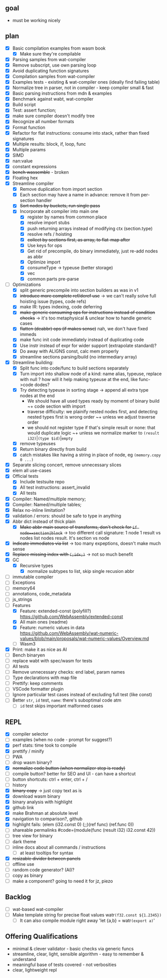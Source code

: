 
## goal

* must be working nicely

## plan

* [x] Basic compilation examples from wasm book
  * [x] Make sure they're compilable
* [x] Parsing samples from wat-compiler
* [x] Remove subscript, use own parsing loop
* [x] Avoid duplicating function signatures
* [x] Compilation samples from wat-compiler
* [x] Examples tests - existing & wat-compiler ones (ideally find failing table)
* [x] Normalize tree in parser, not in compiler - keep compiler small & fast
* [x] Basic parsing instructions from mdn & examples
* [x] Benchmark against wabt, wat-compiler
* [x] Build script
* [x] Test: assert function;
* [x] make sure compiler doesn't modify tree
* [x] Recognize all number formats
* [x] Format function
* [x] Refactor for flat instructions: consume into stack, rather than fixed signatures
* [x] Multiple results: block, if, loop, func
* [x] Multiple params
* [x] SIMD
* [x] nan:value
* [x] constant expressions
* [x] ~~bench wassemble~~ - broken
* [x] Floating hex
* [x] Streamline compiler
  * [x] Remove duplication from import section
  * [x] Each section may have a name in advance: remove it from per-section handler
  * [x] ~~Sort nodes by buckets, run single pass~~
  * [x] Incorporate alt compiler into main one
    * [x] register by names from common place
    * [x] resolve import stubs
    * [x] push returning arrays instead of modifying ctx (section.type)
    * [x] resolve refs / hoisting
    * [x] ~~collect by sections first, as array, to flat-map after~~
    * [x] Use keys for ops
    * [x] Get rid of precompile, do binary immediately, just re-add nodes as abbr
    * [x] Optimize import
    * [x] consumeType -> typeuse (better storage)
    * [x] vec
    * [x] common parts pre-parse
* [ ] Optimizations
  * [x] split generic precompile into section builders as was in v1
  * [x] ~~introduce more complete ref/deref use~~ -> we can't really solve full hoisting issue (types, code refs)
  * [x] make IR: types indexing, code deferring
  * [x] ~~make generic consuming ops for instructions instead of condition checks~~ -> it's too metaphysical & unclear how to handle generic cases
  * [x] ~~flatten (deabbr) ops (if makes sense)~~ nah, we don't have fixed immeds
  * [x] make func init code immediately instead of duplicating code
  * [x] Use instr instead of expr for wider support (extrapolate standard)?
  * [x] Do away with ALIGNS const, calc mem properly
  * [x] streamline sections parsing/build (no intermediary array)
* [x] Streamline building:
  * [x] Split func into code/func to build sections separately
  * [x] Turn import into shallow node of a kind: name alias, typeuse, replace with null
    ? how will it help making typeuse at the end, like func->code dodes?
  * [x] Try detecting typeuse in sorting stage -> append all extra type nodes at the end
    - We should have all used types ready by momemt of binary build
      ~+ code section with import
    - traverse difficulty: we plainify nested nodes first, and detecting nested types first is wrong order
      ~+ unless we adjust traverse order
    - we should not register type if that's simple result or none: that would duplicate logic
      ~+ unless we normalize marker to `(result i32)`|`(type $id)`|`empty`
  * [x] remove typeuses
  * [x] Return binary directly from build
  * [x] catch mistakes like having a string in place of node, eg `(memory.copy 0 ...)`
* [x] Separate slicing concert, remove unnecessary slices
* [x] elem all use-cases
* [x] Official tests
  * [x] Include testsuite repo
  * [x] All test instructions: assert_invalid
  * [x] All tests
* [x] Compiler: Named/multiple memory;
* [x] Compiler: Named/multiple tables;
* [x] Relax no-inline limitation?
* [x] validation / errors: should be safe to type in anything
* [x] Abbr dict instead of thick plain
  * [x] ~~Make abbr main source of transforms, don't check for `if node==section|block`~~ -> too different call signature: 1 node 1 result vs nodes list nodes result. It's section vs node
* [x] ~~Indicate immediates via list~~ -> too many expeptions, doesn't make much sense
* [x] ~~Replace missing index with `(;idx;)`~~ -> not so much benefit
* [x] GC
  * [x] Recursive types
    * [x] normalize subtypes to list, skip single recusion abbr
* [ ] immutable compiler
* [ ] Exceptions
* [ ] memory64
* [ ] annotations, code_metadata
* [ ] js_strings
* [ ] Features
  * [x] Feature: extended-const (polyfill?) https://github.com/WebAssembly/extended-const
  * [x] All main ones (readme)
  * [x] Feature: numeric values in data https://github.com/WebAssembly/wat-numeric-values/blob/main/proposals/wat-numeric-values/Overview.md
  * [ ] Wasm3
* [x] Print: make it as nice as AI
* [ ] Bench binaryen
* [ ] replace wabt with spec/wasm for tests
* [ ] All tests
* [ ] Remove unnecessary checks: end label, param names
* [ ] Type declarations with map file
* [ ] Prettify: keep comments
* [ ] VSCode formatter plugin
* [ ] Ignore particular test cases instead of excluding full test (like const)
* [ ] Better `str`, `id` test, `name`: there's suboptimal code atm
  * [ ] `id` test skips important malformed cases

## REPL

* [x] compiler selector
* [ ] examples (when no code - prompt for suggest?)
* [x] perf stats: time took to compile
* [x] prettify / minify
* [ ] PWA
* [ ] drop wasm binary?
* [x] ~~normalize code button (when normalizer step is ready)~~
* [ ] compile button? better for SEO and UI - can have a shortcut
* [ ] button shortcuts: ctrl + enter, ctrl + /
* [ ] history
* [x] ~~binary copy~~ -> just copy text as is
* [x] download wasm binary
* [x] binary analysis with highlight
* [x] github link
* [x] make Brahman at absolute level
* [x] navigation to comparison?, github
* [x] highlight fails: (elem (i32.const 0) (;;)(ref func) (ref.func 0))
* [ ] shareable permalinks #code=(module(func (result i32) i32.const 42))
* [ ] tree view for binary
* [ ] dark theme
* [ ] inline docs about all commands / instructions
  * [ ] at least tooltips for syntax
* [x] ~~resizable divider between panels~~
* [ ] offline use
* [ ] random code generator? (AI)?
* [ ] copy as binary
* [ ] make a component? going to need it for jz, piezo

## Backlog

* [ ] wat-based wat-compiler
* [ ] Make template string for precise float values watr`(f32.const ${1.2345})`
  * [ ] It can also compile module right away 'let {a,b} = watr`(export a)`'

## Offering Qualifications

* minimal & clever validator - basic checks via generic funcs
* streamline, clear, light, sensible algorithm - easy to remember & understand
* meaningful base of tests covered - not verbosities
* clear, lightweight repl
